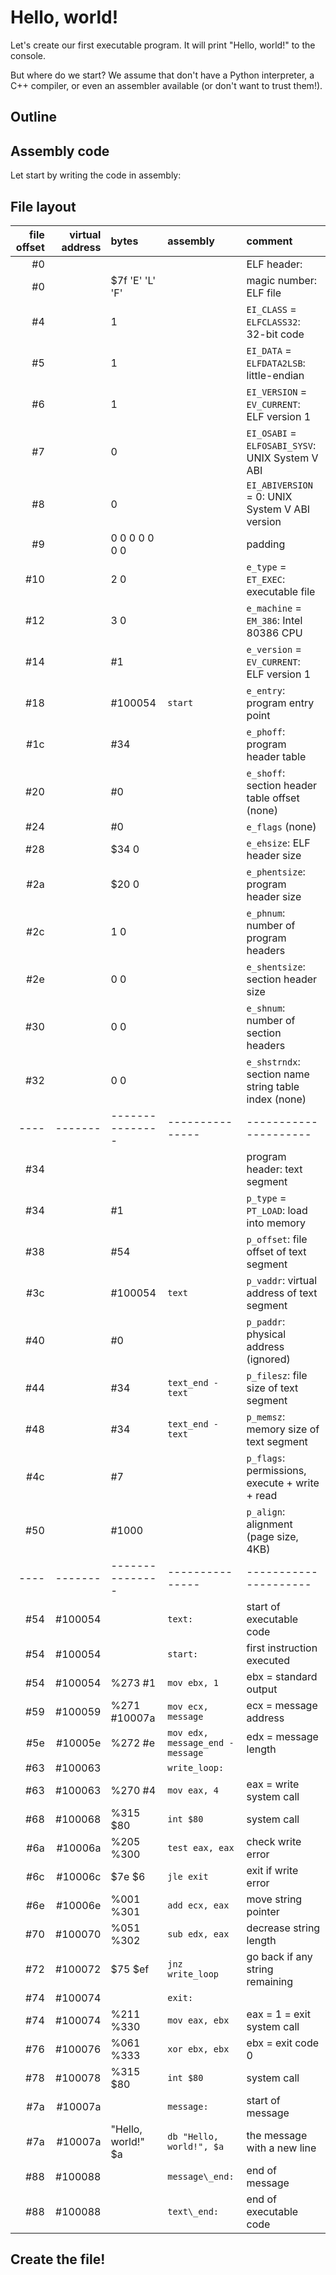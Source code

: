 # Hello, world!

Let's create our first executable program. It will print "Hello, world!" to the console.

But where do we start? We assume that don't have a Python interpreter, a C++ compiler, or even an assembler
available (or don't want to trust them!).

## Outline

## Assembly code

Let start by writing the code in assembly:

## File layout

file offset | virtual address | bytes | assembly | comment
---: | ------: | :-------------- | :-------------- | :------
  #0 |         |                 |                 | ELF header:
  #0 |         | $7f 'E' 'L' 'F' |                 | magic number: ELF file
  #4 |         | 1               |                 | `EI_CLASS` = `ELFCLASS32`: 32-bit code
  #5 |         | 1               |                 | `EI_DATA` = `ELFDATA2LSB`: little-endian
  #6 |         | 1               |                 | `EI_VERSION` = `EV_CURRENT`: ELF version 1
  #7 |         | 0               |                 | `EI_OSABI` = `ELFOSABI_SYSV`: UNIX System V ABI
  #8 |         | 0               |                 | `EI_ABIVERSION` = 0: UNIX System V ABI version
  #9 |         | 0 0 0 0 0 0 0   |                 | padding
 #10 |         | 2 0             |                 | `e_type` = `ET_EXEC`: executable file
 #12 |         | 3 0             |                 | `e_machine` = `EM_386`: Intel 80386 CPU
 #14 |         | #1              |                 | `e_version` = `EV_CURRENT`: ELF version 1
 #18 |         | #100054         | `start`         | `e_entry`: program entry point
 #1c |         | #34             |                 | `e_phoff`: program header table
 #20 |         | #0              |                 | `e_shoff`: section header table offset (none)
 #24 |         | #0              |                 | `e_flags` (none)
 #28 |         | $34 0           |                 | `e_ehsize`: ELF header size
 #2a |         | $20 0           |                 | `e_phentsize`: program header size
 #2c |         | 1 0             |                 | `e_phnum`: number of program headers
 #2e |         | 0 0             |                 | `e_shentsize`: section header size
 #30 |         | 0 0             |                 | `e_shnum`: number of section headers
 #32 |         | 0 0             |                 | `e_shstrndx`: section name string table index (none)
---- | ------- | --------------- | --------------- | ---------------------
 #34 |         |                 |                 | program header: text segment
 #34 |         | #1              |                 | `p_type` = `PT_LOAD`: load into memory
 #38 |         | #54             |                 | `p_offset`: file offset of text segment
 #3c |         | #100054         | `text`          | `p_vaddr`: virtual address of text segment
 #40 |         | #0              |                 | `p_paddr`: physical address (ignored)
 #44 |         | #34             | `text_end - text` | `p_filesz`: file size of text segment
 #48 |         | #34             | `text_end - text` | `p_memsz`: memory size of text segment
 #4c |         | #7              |                 | `p_flags`: permissions, execute + write + read
 #50 |         | #1000           |                 | `p_align`: alignment (page size, 4KB)
---- | ------- | --------------- | --------------- | ---------------------
 #54 | #100054 |                 | `text:`         | start of executable code
 #54 | #100054 |                 | `start:`        | first instruction executed
 #54 | #100054 | %273 #1         | `mov ebx, 1`    | ebx = standard output
 #59 | #100059 | %271 #10007a    | `mov ecx, message` | ecx = message address
 #5e | #10005e | %272 #e         | `mov edx, message_end - message` | edx = message length
 #63 | #100063 |                 | `write_loop:`   |
 #63 | #100063 | %270 #4         | `mov eax, 4`    | eax = write system call
 #68 | #100068 | %315 $80        | `int $80`       | system call
 #6a | #10006a | %205 %300       | `test eax, eax` | check write error
 #6c | #10006c | $7e $6          | `jle exit`      | exit if write error
 #6e | #10006e | %001 %301       | `add ecx, eax`  | move string pointer
 #70 | #100070 | %051 %302       | `sub edx, eax`  | decrease string length
 #72 | #100072 | $75 $ef         | `jnz write_loop` | go back if any string remaining
 #74 | #100074 |                 | `exit:`         |
 #74 | #100074 | %211 %330       | `mov eax, ebx`  | eax = 1 = exit system call
 #76 | #100076 | %061 %333       | `xor ebx, ebx`  | ebx = exit code 0
 #78 | #100078 | %315 $80        | `int $80`       | system call
 #7a | #10007a |                 | `message:`      | start of message
 #7a | #10007a | "Hello, world!" $a | `db "Hello, world!", $a`| the message with a new line
 #88 | #100088 |                 | `message\_end:` | end of message
 #88 | #100088 |                 | `text\_end:`    | end of executable code

## Create the file!
